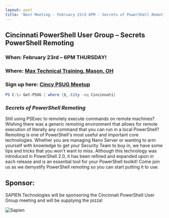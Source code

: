 ```yaml
---
layout: post
title: 'Next Meeting - February 23rd 6PM - Secrets of PowerShell Remoting'
---
```


## Cincinnati PowerShell User Group – Secrets PowerShell Remoting

### When: February 23rd – 6PM THURSDAY!

### Where: [Max Technical Training, Mason, OH](https://goo.gl/maps/ijBGbvJQR3B2)

### Sign up here: [Cincy PSUG Meetup](http://www.meetup.com/TechLife-Cincinnati/events//)

```powershell
PS C:\> Get-PSUG | where {$_.City -eq Cincinnati}
```

### *Secrets of PowerShell Remoting*

Still using PSExec to remotely execute commands on remote machines? Wishing there was a generic remoting environment that allows for remote execution of literally any command that you can run in a local PowerShell? Remoting is one of PowerShell's most useful and important core technologies. Whether you are managing Nano Server or wanting to arm yourself with knowledge to get your Security Team to buy in, we have some tips and tricks that you won't want to miss. Although this technology was introduced in PowerShell 2.0, it has been refined and expanded upon in each release and is an essential tool for your PowerShell toolkit! Come join us as we demystify PowerShell remoting so you can start putting it to use.

## Sponsor:

SAPIEN Technologies will be sponsoring the Cincinnati PowerShell User Group meeting and will be supplying the pizza!

![Sapien](http://cincypowershell.org/img/sapien.jpeg)
